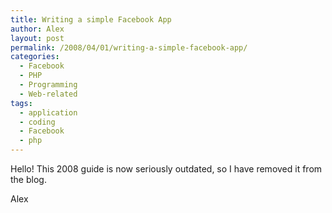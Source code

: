 ```yaml
---
title: Writing a simple Facebook App
author: Alex
layout: post
permalink: /2008/04/01/writing-a-simple-facebook-app/
categories:
  - Facebook
  - PHP
  - Programming
  - Web-related
tags:
  - application
  - coding
  - Facebook
  - php
---
```

 

Hello!
This 2008 guide is now seriously outdated, so I have removed it from the blog.

Alex